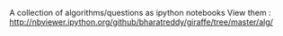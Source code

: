 A collection of algorithms/questions as ipython notebooks
View them : http://nbviewer.ipython.org/github/bharatreddy/giraffe/tree/master/alg/
